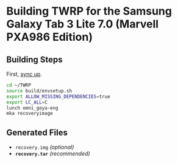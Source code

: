 # Building TWRP for the Samsung Galaxy Tab 3 Lite 7.0 (Marvell PXA986 Edition)

## Building Steps

First, [sync up](syncing_sources.md).

```bash
cd ~/TWRP
source build/envsetup.sh
export ALLOW_MISSING_DEPENDENCIES=true
export LC_ALL=C
lunch omni_goya-eng
mka recoveryimage
```

## Generated Files

- `recovery.img` *(optional)*
- **`recovery.tar`** *(recommended)*
